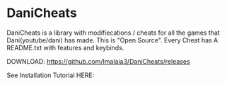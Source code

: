 # DaniCheats

DaniCheats is a library with modifiecations / cheats for all the games that Dani(youtube/dani) has made. This is "Open Source". Every Cheat has A README.txt with features and keybinds. 


DOWNLOAD: https://github.com/Imalaia3/DaniCheats/releases


See Installation Tutorial HERE:
